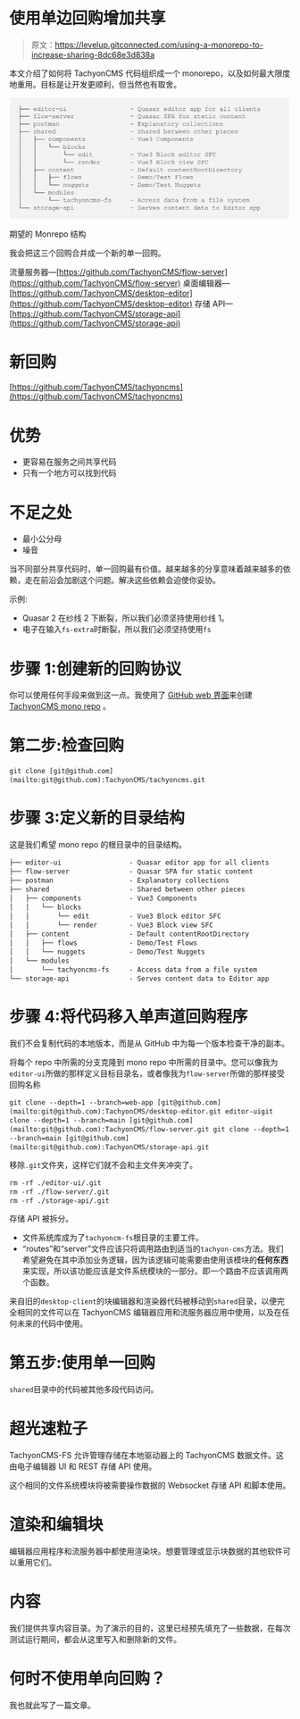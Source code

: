 # 使用单边回购增加共享

> 原文：<https://levelup.gitconnected.com/using-a-monorepo-to-increase-sharing-8dc68e3d838a>

本文介绍了如何将 TachyonCMS 代码组织成一个 monorepo，以及如何最大限度地重用。目标是让开发更顺利，但当然也有取舍。

![](img/ca4aa638185d7c5b4705312d2e44ef1e.png)

期望的 Monrepo 结构

我会把这三个回购合并成一个新的单一回购。

流量服务器—[https://github.com/TachyonCMS/flow-server](https://github.com/TachyonCMS/flow-server)
桌面编辑器—[https://github.com/TachyonCMS/desktop-editor](https://github.com/TachyonCMS/desktop-editor)
存储 API—[https://github.com/TachyonCMS/storage-api](https://github.com/TachyonCMS/storage-api)

# 新回购

[https://github.com/TachyonCMS/tachyoncms](https://github.com/TachyonCMS/tachyoncms)

# 优势

*   更容易在服务之间共享代码
*   只有一个地方可以找到代码

# 不足之处

*   最小公分母
*   噪音

当不同部分共享代码时，单一回购最有价值。越来越多的分享意味着越来越多的依赖，走在前沿会加剧这个问题。解决这些依赖会迫使你妥协。

示例:

*   Quasar 2 在纱线 2 下断裂，所以我们必须坚持使用纱线 1。
*   电子在输入`fs-extra`时断裂，所以我们必须坚持使用`fs`

# 步骤 1:创建新的回购协议

你可以使用任何手段来做到这一点。我使用了 [GitHub web 界面](https://github.com/)来创建 [TachyonCMS mono repo](https://github.com/TachyonCMS/tachyoncms) 。

# 第二步:检查回购

```
git clone [git@github.com](mailto:git@github.com):TachyonCMS/tachyoncms.git
```

# 步骤 3:定义新的目录结构

这是我们希望 mono repo 的根目录中的目录结构。

```
├── editor-ui                 - Quasar editor app for all clients
├── flow-server               - Quasar SPA for static content
├── postman                   - Explanatory collections
├── shared                    - Shared between other pieces
│   ├── components            - Vue3 Components
│   │   └── blocks            
│   │       └── edit          - Vue3 Block editor SFC
│   │       └── render        - Vue3 Block view SFC
│   ├── content               - Default contentRootDirectory
│   │   ├── flows             - Demo/Test Flows
│   │   └── nuggets           - Demo/Test Nuggets
│   └── modules
│       └── tachyoncms-fs     - Access data from a file system       
└── storage-api               - Serves content data to Editor app
```

# 步骤 4:将代码移入单声道回购程序

我们不会复制代码的本地版本，而是从 GitHub 中为每一个版本检查干净的副本。

将每个 repo 中所需的分支克隆到 mono repo 中所需的目录中。您可以像我为`editor-ui`所做的那样定义目标目录名，或者像我为`flow-server`所做的那样接受回购名称

```
git clone --depth=1 --branch=web-app [git@github.com](mailto:git@github.com):TachyonCMS/desktop-editor.git editor-uigit clone --depth=1 --branch=main [git@github.com](mailto:git@github.com):TachyonCMS/flow-server.git git clone --depth=1 --branch=main [git@github.com](mailto:git@github.com):TachyonCMS/storage-api.git
```

移除`.git`文件夹，这样它们就不会和主文件夹冲突了。

```
rm -rf ./editor-ui/.git
rm -rf ./flow-server/.git
rm -rf ./storage-api/.git
```

存储 API 被拆分。

*   文件系统库成为了`tachyoncm-fs`根目录的主要工件。
*   “routes”和“server”文件应该只将调用路由到适当的`tachyon-cms`方法。我们希望避免在其中添加业务逻辑，因为该逻辑可能需要由使用该模块的**任何东西**来实现，所以该功能应该是文件系统模块的一部分。即一个路由不应该调用两个函数。

来自旧的`desktop-client`的块编辑器和渲染器代码被移动到`shared`目录，以便完全相同的文件可以在 TachyonCMS 编辑器应用和流服务器应用中使用，以及在任何未来的代码中使用。

# 第五步:使用单一回购

`shared`目录中的代码被其他多段代码访问。

# 超光速粒子

TachyonCMS-FS 允许管理存储在本地驱动器上的 TachyonCMS 数据文件。这由电子编辑器 UI 和 REST 存储 API 使用。

这个相同的文件系统模块将被需要操作数据的 Websocket 存储 API 和脚本使用。

# 渲染和编辑块

编辑器应用程序和流服务器中都使用渲染块。想要管理或显示块数据的其他软件可以重用它们。

# 内容

我们提供共享内容目录。为了演示的目的，这里已经预先填充了一些数据，在每次测试运行期间，都会从这里写入和删除新的文件。

# 何时不使用单向回购？

我也就此写了一篇文章。
